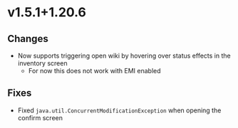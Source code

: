 # v1.5.1+1.20.6

## Changes

- Now supports triggering open wiki by hovering over status effects in the inventory screen
    - For now this does not work with EMI enabled

## Fixes

- Fixed `java.util.ConcurrentModificationException` when opening the confirm screen

